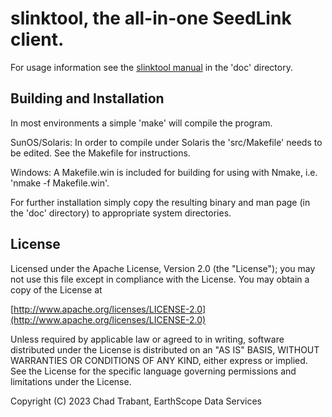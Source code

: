 
# slinktool, the all-in-one SeedLink client.

For usage information see the [slinktool manual](doc/slinktool.md)
in the 'doc' directory.

## Building and Installation

In most environments a simple 'make' will compile the program.

SunOS/Solaris:
In order to compile under Solaris the 'src/Makefile' needs to be edited.
See the Makefile for instructions.

Windows:
A Makefile.win is included for building for using with Nmake, i.e.
'nmake -f Makefile.win'.

For further installation simply copy the resulting binary and man page
(in the 'doc' directory) to appropriate system directories.

## License

Licensed under the Apache License, Version 2.0 (the "License");
you may not use this file except in compliance with the License.
You may obtain a copy of the License at

[http://www.apache.org/licenses/LICENSE-2.0](http://www.apache.org/licenses/LICENSE-2.0)

Unless required by applicable law or agreed to in writing, software
distributed under the License is distributed on an "AS IS" BASIS,
WITHOUT WARRANTIES OR CONDITIONS OF ANY KIND, either express or implied.
See the License for the specific language governing permissions and
limitations under the License.

Copyright (C) 2023 Chad Trabant, EarthScope Data Services